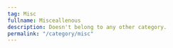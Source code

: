 ```yaml
---
tag: Misc
fullname: Misceallenous
description: Doesn't belong to any other category.
permalink: "/category/misc"
---
```

